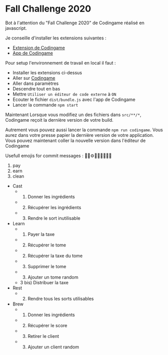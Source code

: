 # Fall Challenge 2020

Bot à l'attention du "Fall Challenge 2020" de Codingame réalisé en javascript.

Je conseille d'installer les extensions suivantes :
- [Extension de Codingame](https://chrome.google.com/webstore/detail/codingame-sync-ext/ldjnbdgcceengbjkalemckffhaajkehd/related)
- [App de Codingame](https://chrome.google.com/webstore/detail/codingame-sync-app/nmdombhgnofjnnaenegcdehnbkajfgbh/related)

Pour setup l'environnement de travail en local il faut :
- Installer les extensions ci-dessus
- Aller sur [Codingame](https://www.codingame.com/ide/challenge/fall-challenge-2020)
- Aller dans paramètres
- Descendre tout en bas
- Mettre `Utiliser un éditeur de code externe` à `ON`
- Ecouter le fichier `dist/bundle.js` avec l'app de Codingame
- Lancer la commande `npm start`

Maintenant Lorsque vous modifiez un des fichiers dans `src/**/*`, Codingame reçoit la dernière version de votre build.

Autrement vous pouvez aussi lancer la commande `npm run codingame`.
Vous aurez dans votre presse papier la dernière version de votre application.
Vous pouvez maintenant coller la nouvelle version dans l'éditeur de Codingame

Usefull emojis for commit messages : 🧪🧱⚙️🚀💡📝🧽🔥💨

1) pay
2) earn
3) clean

- Cast
    - 1) Donner les ingrédients
    - 2) Récupérer les ingrédients
    - 3) Rendre le sort inutilisable
- Learn
    - 1) Payer la taxe
    - 2) Récupérer le tome
    - 2) Récupérer la taxe du tome
    - 3) Supprimer le tome
    - 3) Ajouter un tome random
    - 3 bis) Distribuer la taxe
- Rest
    - 2) Rendre tous les sorts utilisables
- Brew
    - 1) Donner les ingrédients
    - 2) Récupérer le score
    - 3) Retirer le client
    - 3) Ajouter un client random